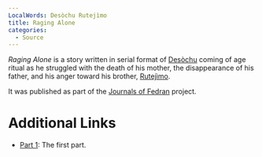 ```yaml
---
LocalWords: Desòchu Rutejìmo
title: Raging Alone
categories:
  - Source
---
```


*Raging Alone* is a story written in serial format of [Desòchu]() coming of age ritual as he struggled with the death of his mother, the disappearance of his father, and his anger toward his brother, [Rutejìmo]().

It was published as part of the [Journals of Fedran]() project.

# Additional Links

* [Part 1](https://journals.fedran.com/issue-00/raging-alone/): The first part.
